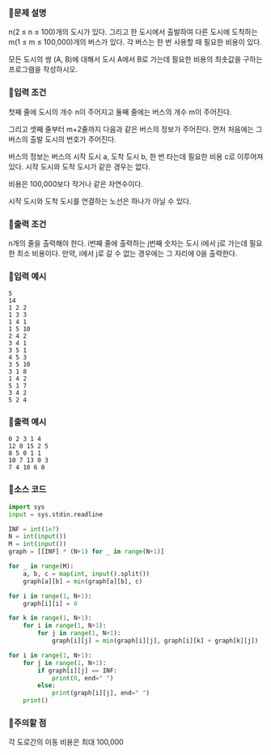 ### 📌문제 설명

n(2 ≤ n ≤ 100)개의 도시가 있다. 그리고 한 도시에서 출발하여 다른 도시에 도착하는 m(1 ≤ m ≤ 100,000)개의 버스가 있다. 각 버스는 한 번 사용할 때 필요한 비용이 있다.

모든 도시의 쌍 (A, B)에 대해서 도시 A에서 B로 가는데 필요한 비용의 최솟값을 구하는 프로그램을 작성하시오.

### 📌입력 조건

첫째 줄에 도시의 개수 n이 주어지고 둘째 줄에는 버스의 개수 m이 주어진다. 

그리고 셋째 줄부터 m+2줄까지 다음과 같은 버스의 정보가 주어진다. 먼저 처음에는 그 버스의 출발 도시의 번호가 주어진다. 

버스의 정보는 버스의 시작 도시 a, 도착 도시 b, 한 번 타는데 필요한 비용 c로 이루어져 있다. 시작 도시와 도착 도시가 같은 경우는 없다. 

비용은 100,000보다 작거나 같은 자연수이다.

시작 도시와 도착 도시를 연결하는 노선은 하나가 아닐 수 있다.

### 📌출력 조건

n개의 줄을 출력해야 한다. i번째 줄에 출력하는 j번째 숫자는 도시 i에서 j로 가는데 필요한 최소 비용이다. 만약, i에서 j로 갈 수 없는 경우에는 그 자리에 0을 출력한다.

### 📌입력 예시

```
5
14
1 2 2
1 3 3
1 4 1
1 5 10
2 4 2
3 4 1
3 5 1
4 5 3
3 5 10
3 1 8
1 4 2
5 1 7
3 4 2
5 2 4
```

### 📌출력 예시

```
0 2 3 1 4
12 0 15 2 5
8 5 0 1 1
10 7 13 0 3
7 4 10 6 0
```

### 📌소스 코드

```python
import sys
input = sys.stdin.readline

INF = int(1e7)
N = int(input())
M = int(input())
graph = [[INF] * (N+1) for _ in range(N+1)]

for _ in range(M):
    a, b, c = map(int, input().split())
    graph[a][b] = min(graph[a][b], c)

for i in range(1, N+1):
    graph[i][i] = 0

for k in range(1, N+1):
    for i in range(1, N+1):
        for j in range(1, N+1):
            graph[i][j] = min(graph[i][j], graph[i][k] + graph[k][j])

for i in range(1, N+1):
    for j in range(1, N+1):
        if graph[i][j] == INF:
            print(0, end=" ")
        else:
            print(graph[i][j], end=" ")
    print()
```

### 📌주의할 점

각 도로간의 이동 비용은 최대 100,000
